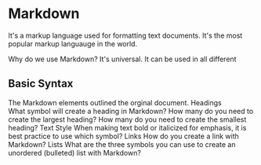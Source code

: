 # Markdown

It's a markup language used for formatting text documents. It's the most popular markup languauge in the world.

Why do we use Markdown?
  It's universal. It can be used in all different 
## Basic Syntax 

The Markdown elements outlined the orginal document.
Headings  
What symbol will create a heading in Markdown? 
How many do you need to create the largest heading?
How many do you need to create the smallest heading?
Text Style
When making text bold or italicized for emphasis, it is best practice to use which symbol?
Links
How do you create a link with Markdown?
Lists
What are the three symbols you can use to create an unordered (bulleted) list with Markdown?




